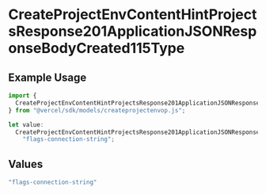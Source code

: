 # CreateProjectEnvContentHintProjectsResponse201ApplicationJSONResponseBodyCreated115Type

## Example Usage

```typescript
import {
  CreateProjectEnvContentHintProjectsResponse201ApplicationJSONResponseBodyCreated115Type,
} from "@vercel/sdk/models/createprojectenvop.js";

let value:
  CreateProjectEnvContentHintProjectsResponse201ApplicationJSONResponseBodyCreated115Type =
    "flags-connection-string";
```

## Values

```typescript
"flags-connection-string"
```